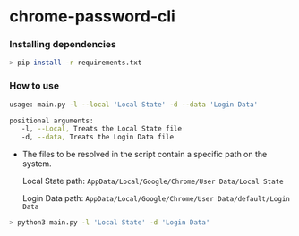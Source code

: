 # chrome-password-cli

### Installing dependencies
```bash 
> pip install -r requirements.txt
```
### How to use
```bash
usage: main.py -l --local 'Local State' -d --data 'Login Data'

positional arguments:
   -l, --Local, Treats the Local State file  
   -d, --data, Treats the Login Data file
```
- The files to be resolved in the script contain a specific path on the system.

   Local State path: ```AppData/Local/Google/Chrome/User Data/Local State```
  
   Login Data path: ```AppData/Local/Google/Chrome/User Data/default/Login Data```
  
```bash 
> python3 main.py -l 'Local State' -d 'Login Data'
```